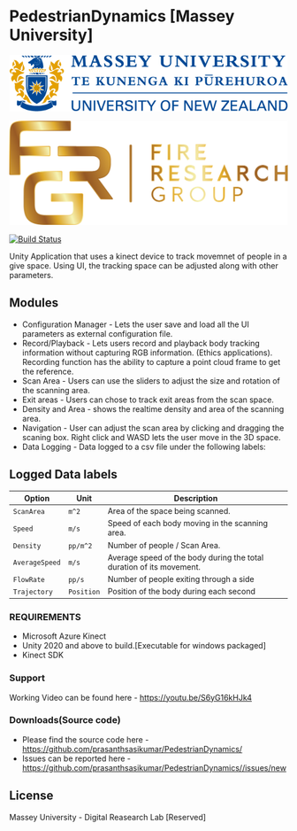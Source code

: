 # PedestrianDynamics [Massey University]

   [![N|Solid](https://github.com/prasanthsasikumar/PedestrianDynamics/blob/main/Assets/Resources/MasseyLogo.png)](https://www.massey.ac.nz/)

[![N|Solid](https://github.com/prasanthsasikumar/PedestrianDynamics/blob/main/Assets/Resources/frg.png)](https://fireresearchgroup.com/)

[![Build Status](https://travis-ci.org/joemccann/dillinger.svg?branch=master)](https://github.com/prasanthsasikumar/PedestrianDynamics)

Unity Application that uses a kinect device to track movemnet of people in a give space. Using UI, the tracking space can be adjusted along with other parameters.

## Modules
  * Configuration Manager - Lets the user save and load all the UI parameters as external configuration file.
  * Record/Playback - Lets users record and playback body tracking information without capturing RGB information. (Ethics applications). Recording function has the ability to capture a point cloud frame to get the reference.
  * Scan Area - Users can use the sliders to adjust the size and rotation of the scanning area.
  * Exit areas - Users can chose to track exit areas from the scan space.
  * Density and Area - shows the realtime density and area of the scanning area.
  * Navigation - User can adjust the scan area by clicking and dragging the scaning box. Right click and WASD lets the user move in the 3D space. 
  * Data Logging - Data logged to a csv file under the following labels:

## Logged Data labels
| **Option** | **Unit** | **Description** |
| --- | --- | --- |
| `ScanArea` | `m^2` | Area of the space being scanned. |
| `Speed` | `m/s` | Speed of each body moving in the scanning area.|
| `Density` | `pp/m^2` | Number of people / Scan Area. |
| `AverageSpeed` | `m/s` | Average speed of the body during the total duration of its movement. |
| `FlowRate` | `pp/s` | Number of people exiting through a side |
| `Trajectory` | `Position` | Position of the body during each second|

### REQUIREMENTS
- Microsoft Azure Kinect 
- Unity 2020 and above to build.[Executable for windows packaged]
- Kinect SDK

### Support
Working Video can be found here - https://youtu.be/S6yG16kHJk4


### Downloads(Source code)
- Please find the source code here - https://github.com/prasanthsasikumar/PedestrianDynamics/
- Issues can be reported here - https://github.com/prasanthsasikumar/PedestrianDynamics//issues/new


License
----

Massey University - Digital Reasearch Lab [Reserved] 


